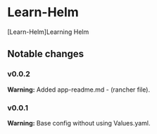 # Learn-Helm

[Learn-Helm]Learning Helm


## Notable changes
### v0.0.2
**Warning:** Added app-readme.md - (rancher file).
### v0.0.1
**Warning:** Base config without using Values.yaml.
